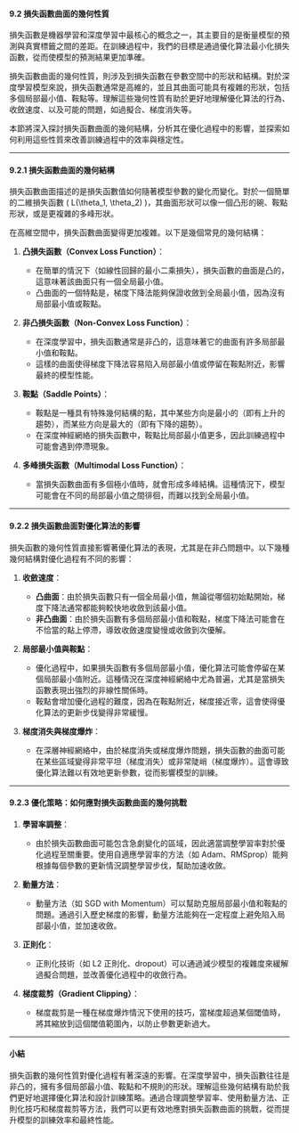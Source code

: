#### **9.2 損失函數曲面的幾何性質**

損失函數是機器學習和深度學習中最核心的概念之一，其主要目的是衡量模型的預測與真實標籤之間的差距。在訓練過程中，我們的目標是通過優化算法最小化損失函數，從而使模型的預測結果更加準確。

損失函數曲面的幾何性質，則涉及到損失函數在參數空間中的形狀和結構。對於深度學習模型來說，損失函數通常是高維的，並且其曲面可能具有複雜的形狀，包括多個局部最小值、鞍點等。理解這些幾何性質有助於更好地理解優化算法的行為、收斂速度、以及可能的問題，如過擬合、梯度消失等。

本節將深入探討損失函數曲面的幾何結構，分析其在優化過程中的影響，並探索如何利用這些性質來改善訓練過程中的效率與穩定性。

---

#### **9.2.1 損失函數曲面的幾何結構**

損失函數曲面描述的是損失函數值如何隨著模型參數的變化而變化。對於一個簡單的二維損失函數 \( L(\theta_1, \theta_2) \)，其曲面形狀可以像一個凸形的碗、鞍點形狀，或是更複雜的多峰形狀。

在高維空間中，損失函數曲面變得更加複雜。以下是幾個常見的幾何結構：

1. **凸損失函數（Convex Loss Function）**：
   - 在簡單的情況下（如線性回歸的最小二乘損失），損失函數的曲面是凸的，這意味著該曲面只有一個全局最小值。
   - 凸曲面的一個特點是，梯度下降法能夠保證收斂到全局最小值，因為沒有局部最小值或鞍點。

2. **非凸損失函數（Non-Convex Loss Function）**：
   - 在深度學習中，損失函數通常是非凸的，這意味著它的曲面有許多局部最小值和鞍點。
   - 這樣的曲面使得梯度下降法容易陷入局部最小值或停留在鞍點附近，影響最終的模型性能。

3. **鞍點（Saddle Points）**：
   - 鞍點是一種具有特殊幾何結構的點，其中某些方向是最小的（即有上升的趨勢），而某些方向是最大的（即有下降的趨勢）。
   - 在深度神經網絡的損失函數中，鞍點比局部最小值更多，因此訓練過程中可能會遇到停滯現象。

4. **多峰損失函數（Multimodal Loss Function）**：
   - 當損失函數曲面有多個極小值時，就會形成多峰結構。這種情況下，模型可能會在不同的局部最小值之間徘徊，而難以找到全局最小值。

---

#### **9.2.2 損失函數曲面對優化算法的影響**

損失函數的幾何性質直接影響著優化算法的表現，尤其是在非凸問題中。以下幾種幾何結構對優化過程有不同的影響：

1. **收斂速度**：
   - **凸曲面**：由於損失函數只有一個全局最小值，無論從哪個初始點開始，梯度下降法通常都能夠較快地收斂到該最小值。
   - **非凸曲面**：由於損失函數有多個局部最小值和鞍點，梯度下降法可能會在不恰當的點上停滯，導致收斂速度變慢或收斂到次優解。

2. **局部最小值與鞍點**：
   - 優化過程中，如果損失函數有多個局部最小值，優化算法可能會停留在某個局部最小值附近。這種情況在深度神經網絡中尤為普遍，尤其是當損失函數表現出強烈的非線性關係時。
   - 鞍點會增加優化過程的難度，因為在鞍點附近，梯度接近零，這會使得優化算法的更新步伐變得非常緩慢。

3. **梯度消失與梯度爆炸**：
   - 在深層神經網絡中，由於梯度消失或梯度爆炸問題，損失函數的曲面可能在某些區域變得非常平坦（梯度消失）或非常陡峭（梯度爆炸）。這會導致優化算法難以有效地更新參數，從而影響模型的訓練。

---

#### **9.2.3 優化策略：如何應對損失函數曲面的幾何挑戰**

1. **學習率調整**：
   - 由於損失函數曲面可能包含急劇變化的區域，因此適當調整學習率對於優化過程至關重要。使用自適應學習率的方法（如 Adam、RMSprop）能夠根據每個參數的更新情況調整學習步伐，幫助加速收斂。

2. **動量方法**：
   - 動量方法（如 SGD with Momentum）可以幫助克服局部最小值和鞍點的問題。通過引入歷史梯度的影響，動量方法能夠在一定程度上避免陷入局部最小值，並加速收斂。

3. **正則化**：
   - 正則化技術（如 L2 正則化、dropout）可以通過減少模型的複雜度來緩解過擬合問題，並改善優化過程中的收斂行為。

4. **梯度裁剪（Gradient Clipping）**：
   - 梯度裁剪是一種在梯度爆炸情況下使用的技巧，當梯度超過某個閾值時，將其縮放到這個閾值範圍內，以防止參數更新過大。

---

#### **小結**

損失函數的幾何性質對優化過程有著深遠的影響。在深度學習中，損失函數往往是非凸的，擁有多個局部最小值、鞍點和不規則的形狀。理解這些幾何結構有助於我們更好地選擇優化算法和設計訓練策略。通過合理調整學習率、使用動量方法、正則化技巧和梯度裁剪等方法，我們可以更有效地應對損失函數曲面的挑戰，從而提升模型的訓練效率和最終性能。